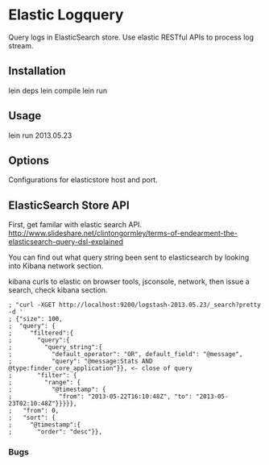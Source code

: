 # Elastic Logquery

Query logs in ElasticSearch store.
Use elastic RESTful APIs to process log stream.

## Installation

lein deps
lein compile
lein run

## Usage

lein run 2013.05.23

## Options

Configurations for elasticstore host and port.

## ElasticSearch Store API

First, get familar with elastic search API.
	 http://www.slideshare.net/clintongormley/terms-of-endearment-the-elasticsearch-query-dsl-explained

You can find out what query string been sent to elasticsearch by looking into Kibana network section.

kibana curls to elastic on browser tools, jsconsole, network, then issue a search, check kibana section.

	; "curl -XGET http://localhost:9200/logstash-2013.05.23/_search?pretty -d ' 
	; {"size": 100, 
	;  "query": {
	;     "filtered":{
	;       "query":{ 
	;         "query_string":{
	;           "default_operator": "OR", default_field": "@message",
	;           "query": "@message:Stats AND @type:finder_core_application"}}, <- close of query
	;       "filter": {
	;         "range": {
	;           "@timestamp": {
	;             "from": "2013-05-22T16:10:48Z", "to": "2013-05-23T02:10:48Z"}}}}},
	;   "from": 0,
	;   "sort": {
	;     "@timestamp":{
	;       "order": "desc"}},
### Bugs

